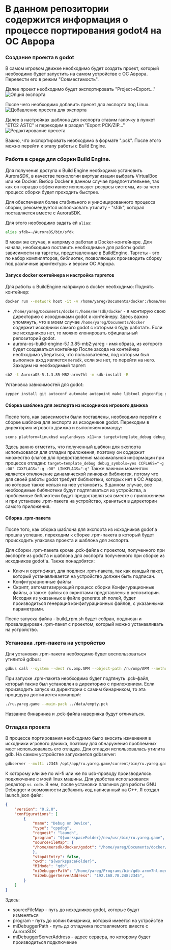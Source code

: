 # В данном репозитории содержится информация о процессе портирования godot4 на ОС Аврора

### Создание проекта в godot
В самом игровом движке необходимо будет создать проект, который необходимо будет запустить на самом устройстве с ОС Аврора.  Перевести его в режим "Совместимость".

Далее проект необходимо будет экспортировать "Project->Export..."
![Опция экспорта](/img/export_option.png)

После чего необходимо добавить пресет для экспорта под Linux. 
![Добавление пресета для экспорта](/img/choose_preset.png)

Далее в настройках шаблона для экспорта ставим галочку в пункет "ETC2 ASTC" и переходим в раздел "Export PCK/ZIP..."
![Редактирование пресета](/img/export_pck.png)

Важно, что экспортировать необходимо в формате ".pck".
После этого можно перейти к этапу работы с Build Engine. 

### Работа в среде для сборки Build Engine.
Для получения доступа к Build Engine необходимо установить AuroraSDK, в качестве технологии виртуализации выбрать VirtualBox или же Docker. Выбор Docker в данном случае предпочтительнее, так как он гораздо эффективнее использует ресурсы системы, из-за чего процесс сборки будет проходить быстрее. 

Для обеспечения более стабильного и унифицированного процесса сборки, рекомендуется использовать утилиту - "sfdk", которая поставляется вместе с AuroraSDK.

Для этого необходимо задать ей `alias`:
```bash
alias sfdk=~/AuroraOS/bin/sfdk
```
В моем же случае, я напрямую работал в Docker-контейнере. 
Для начала, необходимо поставить необходимые для работы godot зависимости на таргеты, представленные в BuildEngine. Таргеты - это по набор компиляторов, библиотек, позволяющих производить сборку под различные архитектуры и версии ОС Аврора. 
#### Запуск docker контейнера и настройка таргетов
Для работы с BuildEngine напрямую в docker необходимо:
Поднять контейнер:
```bash
docker run --network host -it -v /home/yareg/Documents/docker:/home/mersdk/docker aurora-os-build-engine-5.1.3.85-mb2:yareg /bin/bash
```
 - `/home/yareg/Documents/docker:/home/mersdk/docker` - я монтирую свою директорию с исходниками godot к контейнеру. Здесь важно упомянуть, что в моем случае `/home/yareg/Documents/docker` содержит исходники самого godot с которым я буду работать. Если же исходников нет, то можно клонировать официальный репозиторий godot. 
 - aurora-os-build-engine-5.1.3.85-mb2:yareg - имя образа, из которого будет создаваться контейнер
После захода на контейнер необходимо убедиться, что пользователем, под которым был выполнен вход является `mersdk`, если же нет, то перейти на него.
Заходим на необходимый таргет:
```bash
sb2 -t AuroraOS-5.1.3.85-MB2-armv7hl -m sdk-install -R
```
Установка зависимостей для godot:
```bash
zypper install git autoconf automake autopoint make libtool pkgconfig gcc ncurses m4 gperf gettext byacc flex perl intltool libpng llvm zlib libgdm libudev libgcrypt fontconfig freetype doxygen pixman mesa-llvmpipe meson scons clang wayland-utils
```
#### Сборка шаблона для экспорта из исходников игрового движка
После того, как зависимости были поставлены, необходимо перейти к сборке шаблона для экспорта из исходников godot. Переходим в директорию игрового движка и выполняем команду:
```bash
scons platform=linuxbsd wayland=yes x11=no target=template_debug debug_symbols=yes use_llvm=no gcc=yes arch=arm32 CCFLAGS="-g -O0" CXXFLAGS="-g -O0" LINKFLAGS="-g" use_sowrap=no -j8 
```
Здесь важно отметить, что полученный шаблон для экспорта использовался для отладки приложения, поэтому он содержит множество флагов для предоставления максимальной информации при процессе отладки: `target=template_debug debug_symbols=yes CCFLAGS="-g -O0" CXXFLAGS="-g -O0" LINKFLAGS="-g"`
Также важным моментом является отключение динамической линковки библиотек, потому что для своей работы godot требует библиотеки, которых нет в ОС Аврора, но которые также нельзя на нее установить. В данном случае, все необходимые библиотеки будут подтягиваться из устройства, а проблемные библиотеки будут предоставляться вместе с приложением и при установке .rpm-пакета на устройство, храниться в директории самого приложения.

#### Сборка .rpm-пакета
После того, как сборка шаблона для экспорта из исходников godot'а прошла успешно, переходим к сборке .rpm-пакета в который будет происходить упаковка проекта и шаблона для экспорта.

Для сборки .rpm-пакета кроме .pck-файла с проектом, полученного при экспорте из godot'a и шаблона для экспорта полученного при сборке из исходников godot'a. Также понадобятся:
- Ключ и сертификат, для подписи .rpm-пакета, так как каждый пакет, который устанавливается на устройство должен быть подписан.
- Конфигурационные файлы
- Скрипт, автоматизирующий процесс сборки
Конфигурационные файлы, а также файлы со скриптами представлены в репозитории.
Исходня из указанных в файле generate.sh полей, будет производиться генерация конфигурационных файлов, с указанными параметрами. 

После запуска файла - build_rpm.sh  будет собран, подписан и провалидирован .rpm-пакет с проектом, который можно устанавливать на устройство. 

### Установка .rpm-пакета на устройство
Для установки .rpm-пакета необходимо будет воспользоваться утилитой gdbus:
```bash
gdbus call --system --dest ru.omp.APM --object-path /ru/omp/APM --method ru.omp.APM.Install <путь_до_пакета> {}
```
При запуске .rpm-пакета необходимо будет подтянуть .pck-файл, который также был установлен в директорию с приложением.
Если производить запуск из директории с самим бинарником, то эта процедура достигается командой:
```bash
./ru.yareg.game --main-pack ../data/empty.pck
```
Название бинарника и .pck-файла наверняка будут отличаться.

### Отладка проекта
В процессе портирования необходимо было вносить изменения в исходники игрового движка, поэтому для обнаружения проблемных мест использовалась его отладка. 
Для отладки использовалась утилита gdb. 
На самом устройстве запускается gdbserver:
```bash
gdbserver --multi :2345 /opt/app/ru.yareg.game/current/bin/ru.yareg.game --main-pack /opt/app/ru.yareg.game/current/data/emptyDebug.pck
```
К которому или же по wi-fi или же по usb-проводу производилось подключение с моей linux машины. Для удобства использовался редактор `vs code`. 
В нем, после установки плагинов для работы GNU Debugger и возможности дебажить код написанный на C++. Я создал launch.json файл:
```json
{
	"version": "0.2.0",
	"configurations": [
		{
			"name": "Debug on Device",
			"type": "cppdbg",
			"request": "launch",
			"program": "${workspaceFolder}/new/usr/bin/ru.yareg.game",
			"sourceFileMap": {
			"/home/mersdk/docker/godot": "/home/yareg/Documents/docker/godot"
			},
			"stopAtEntry": false,
			"cwd": "${workspaceFolder}",
			"MIMode": "gdb",
			"miDebuggerPath": "/home/yareg/Programs/bin/gdb-armv7hl-meego-linux-gnueabi",
			"miDebuggerServerAddress": "192.168.78.248:2345",
		}
	]
}
```
Здесь:
- sourceFileMap - путь до исходников godot, которые будут изменяться
- program - путь до копии бинарника, который имеется на устройстве
- miDebuggerPath - путь до отладчика поставляемого вместе с AuroraSDK
- miDebuggerServerAddress - адрес сервера, по которому будет производиться подключение

